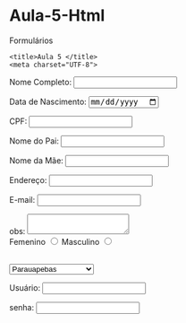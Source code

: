 # Aula-5-Html
Formulários 
<!DOCTYPE html>
<html lang="pt-br">
<head> 

	<title>Aula 5 </title>
	<meta charset="UTF-8">
<body>
<form>
Nome Completo: 
<input type="text" name="nome"/> <p>
Data de Nascimento:
<input type="date" name="data_nascimento"/> <p>
CPF:
<input type="number" name="CPF"/> <p>
Nome do Pai:
<input type="text" name="pai"/> <p>
Nome da Mãe:
<input type="text" name="mãe"/> <p> 
Endereço:
<input type="text" name="Endereço"/> <p>
E-mail:							
<input type="text" name="E-mail"/> <p>
obs:
	<textarea>
	</textarea> <BR>
<label for="F">Femenino</label> 
<input id="F" type="radio" name="sexo" value="F"/>
<label for="M">Masculino</label> 
<input id="M" type="radio" name="sexo" value="M"/> <p>
 <br>
<select name="naturalidade"> <br>
	<option> Parauapebas </option> <br>
	<option> Cansaã </option>
	<option> Marabá </option>
	<option> Curionópolis </option>
	<option> Eldorado dos Carajas</option>
	<br>
	<p>
	
Usuário:
 <input type="text" name="usuario" title="Usuário"/><p>
 senha:
 <input type="password" name="senha" title="Senha"/>

</form>
</head>
</body>
</html>
